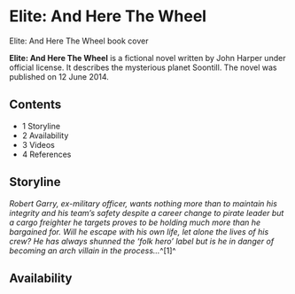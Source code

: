 # Elite: And Here The Wheel
Elite: And Here The Wheel book cover
 		 	 

**Elite: And Here The Wheel** is a fictional novel written by John Harper under official license. It describes the mysterious planet Soontill. The novel was published on 12 June 2014.

## Contents

- 1 Storyline
- 2 Availability
- 3 Videos
- 4 References

## Storyline

*Robert Garry, ex-military officer, wants nothing more than to maintain his integrity and his team’s safety despite a career change to pirate leader but a cargo freighter he targets proves to be holding much more than he bargained for. Will he escape with his own life, let alone the lives of his crew? He has always shunned the ‘folk hero’ label but is he in danger of becoming an arch villain in the process…*^[1]^

## Availability